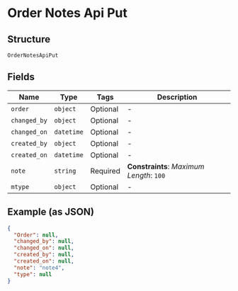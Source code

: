 
# Order Notes Api Put

## Structure

`OrderNotesApiPut`

## Fields

| Name | Type | Tags | Description |
|  --- | --- | --- | --- |
| `order` | `object` | Optional | - |
| `changed_by` | `object` | Optional | - |
| `changed_on` | `datetime` | Optional | - |
| `created_by` | `object` | Optional | - |
| `created_on` | `datetime` | Optional | - |
| `note` | `string` | Required | **Constraints**: *Maximum Length*: `100` |
| `mtype` | `object` | Optional | - |

## Example (as JSON)

```json
{
  "Order": null,
  "changed_by": null,
  "changed_on": null,
  "created_by": null,
  "created_on": null,
  "note": "note4",
  "type": null
}
```


